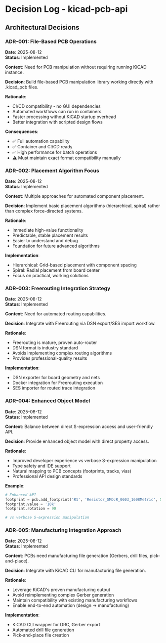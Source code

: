 # Decision Log - kicad-pcb-api

## Architectural Decisions

### ADR-001: File-Based PCB Operations
**Date**: 2025-08-12  
**Status**: Implemented  

**Context**: Need for PCB manipulation without requiring running KiCAD instance.

**Decision**: Build file-based PCB manipulation library working directly with .kicad_pcb files.

**Rationale**:
- CI/CD compatibility - no GUI dependencies
- Automated workflows can run in containers
- Faster processing without KiCAD startup overhead
- Better integration with scripted design flows

**Consequences**:
- ✅ Full automation capability
- ✅ Container and CI/CD ready
- ✅ High performance for batch operations
- ⚠️ Must maintain exact format compatibility manually

### ADR-002: Placement Algorithm Focus
**Date**: 2025-08-12  
**Status**: Implemented

**Context**: Multiple approaches for automated component placement.

**Decision**: Implement basic placement algorithms (hierarchical, spiral) rather than complex force-directed systems.

**Rationale**:
- Immediate high-value functionality
- Predictable, stable placement results
- Easier to understand and debug
- Foundation for future advanced algorithms

**Implementation**:
- Hierarchical: Grid-based placement with component spacing
- Spiral: Radial placement from board center
- Focus on practical, working solutions

### ADR-003: Freerouting Integration Strategy
**Date**: 2025-08-12  
**Status**: Implemented

**Context**: Need for automated routing capabilities.

**Decision**: Integrate with Freerouting via DSN export/SES import workflow.

**Rationale**:
- Freerouting is mature, proven auto-router
- DSN format is industry standard
- Avoids implementing complex routing algorithms
- Provides professional-quality results

**Implementation**:
- DSN exporter for board geometry and nets
- Docker integration for Freerouting execution
- SES importer for routed trace integration

### ADR-004: Enhanced Object Model
**Date**: 2025-08-12  
**Status**: Implemented

**Context**: Balance between direct S-expression access and user-friendly API.

**Decision**: Provide enhanced object model with direct property access.

**Rationale**:
- Improved developer experience vs verbose S-expression manipulation
- Type safety and IDE support
- Natural mapping to PCB concepts (footprints, tracks, vias)
- Professional API design standards

**Example**:
```python
# Enhanced API
footprint = pcb.add_footprint('R1', 'Resistor_SMD:R_0603_1608Metric', 50, 50)
footprint.value = '10k'
footprint.rotation = 90

# vs verbose S-expression manipulation
```

### ADR-005: Manufacturing Integration Approach
**Date**: 2025-08-12  
**Status**: Implemented

**Context**: PCBs need manufacturing file generation (Gerbers, drill files, pick-and-place).

**Decision**: Integrate with KiCAD CLI for manufacturing file generation.

**Rationale**:
- Leverage KiCAD's proven manufacturing output
- Avoid reimplementing complex Gerber generation
- Maintain compatibility with existing manufacturing workflows
- Enable end-to-end automation (design → manufacturing)

**Implementation**:
- KiCAD CLI wrapper for DRC, Gerber export
- Automated drill file generation
- Pick-and-place file creation